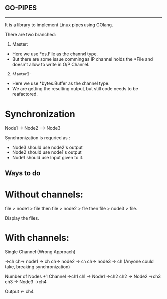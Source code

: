 <h2> GO-PIPES </h2>
<HR>

It is a library to implement Linux pipes using GOlang. 

There are two branched: 

1. Master: 
- Here we use *os.File as the channel type. 
- But there are some issue comming as IP channel holds the *File and doesn't allow to write in O/P Channel. 


2. Master2: 
- Here we use *bytes.Buffer as the channel type. 
- We are getting the resulting output, but still code needs to be reafactored. 



# Synchronization 
Node1 -> Node2 --> Node3 

Synchronization is requried as :
- Node3 should use node2's output 
- Node2 should use node1's output 
- Node1 should use Input given to it. 

## Ways to do 

# Without channels: 
file > node1 > file then 
file > node2 > file then 
file > node3 > file.

Display the files. 

# With channels:

Single Channel (Wrong Approach)

->ch 
ch-> node1 -> ch 
ch-> node2 -> ch 
ch-> node3 -> ch 
(Anyone could take, breaking synchronization)

Number of Nodes +1 Channel
->ch1
ch1 -> Node1 ->ch2
ch2 -> Node2 ->ch3
ch3 -> Node3 ->ch4

Output <- ch4 

